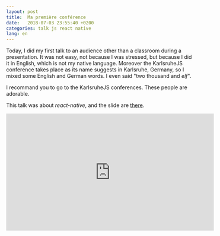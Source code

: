 ```yaml
---
layout: post
title:  Ma première conférence
date:   2018-07-03 23:55:40 +0200
categories: talk js react native
lang: en
---
```


Today, I did my first talk to an audience other than a classroom during a presentation. It was not easy, not because I was stressed, but because I did it in English, which is not my native language. Moreover the KarlsruheJS conference takes place as its name suggests in Karlsruhe, Germany, so I mixed some English and German words. I even said "two thousand and *elf*". 

I recommand you to go to the KarlsruheJS conferences. These people are adorable.

This talk was about *react-native*, and the slide are [there](https://cedced19.github.io/talk-react-native).

<iframe width="560" height="315" src="https://www.youtube.com/embed/G3paBMXgkUo" frameborder="0" allow="autoplay; encrypted-media" allowfullscreen></iframe>